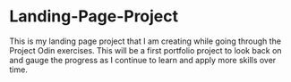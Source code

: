 # Landing-Page-Project

This is my landing page project that I am creating while going through the Project Odin exercises. This will be a first 
portfolio project to look back on and gauge the progress as I continue to learn and apply more skills over time.
